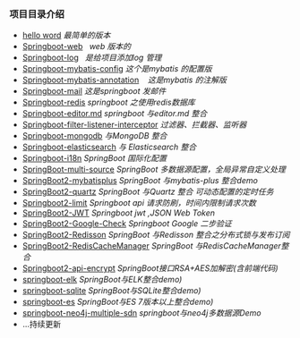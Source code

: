 ### 项目目录介绍
- [hello word](https://rstyro.github.io/blog/2017/07/25/Spring%20Boot%20%EF%BC%88%E4%B8%80%EF%BC%89%EF%BC%9A%E5%88%9D%E8%AF%86%E4%B9%8B%E5%85%A5%E9%97%A8%E7%AF%87/)    *最简单的版本*
- [Springboot-web](https://rstyro.github.io/blog/2017/07/27/Spring%20Boot%20(%E4%BA%8C)%EF%BC%9AWeb%20%E5%BC%80%E5%8F%91%E7%AF%87/)     *web 版本的*
- [Springboot-log](https://rstyro.github.io/blog/2017/07/30/Spring%20Boot%20(%E5%9B%9B)%EF%BC%9A%E6%97%A5%E5%BF%97%E7%AE%A1%E7%90%86/)     *是给项目添加log 管理*
- [Springboot-mybatis-config](https://rstyro.github.io/blog/2017/07/30/Spring%20Boot%20%EF%BC%88%E4%BA%94%EF%BC%89%EF%BC%9A%E4%B8%8Emybatis%20%E7%9A%84%E5%AE%8C%E7%BE%8E%E7%BB%93%E5%90%88/)    *这个是mybatis 的配置版*
- [Springboot-mybatis-annotation](https://rstyro.github.io/blog/2017/07/30/Spring%20Boot%20%EF%BC%88%E4%BA%94%EF%BC%89%EF%BC%9A%E4%B8%8Emybatis%20%E7%9A%84%E5%AE%8C%E7%BE%8E%E7%BB%93%E5%90%88/)    *这是mybatis 的注解版*
- [Springboot-mail](https://rstyro.github.io/blog/2017/07/30/Spring%20Boot%20(%E5%85%AD)%EF%BC%9A%E5%8F%91%E9%82%AE%E4%BB%B6/) *这是springboot 发邮件*
- [Springboot-redis](https://rstyro.github.io/blog/2017/07/31/Spring%20Boot%20(%E4%B8%83)%EF%BC%9A%E6%93%8D%E4%BD%9Credis%E6%95%B0%E6%8D%AE%E5%BA%93/) *springboot 之使用redis数据库*
- [Springboot-editor.md](https://github.com/rstyro/spring-boot/tree/master/springboot-editor.md) *springboot 与editor.md 整合*
- [Springboot-filter-listener-interceptor](https://rstyro.github.io/blog/2017/08/13/Spring%20Boot%20(%E4%B9%9D)%EF%BC%9A%E8%BF%87%E6%BB%A4%E5%99%A8%E3%80%81%E6%8B%A6%E6%88%AA%E5%99%A8%E3%80%81%E7%9B%91%E5%90%AC%E5%99%A8/) *过滤器、拦截器、监听器*
- [Springboot-mongodb](https://rstyro.github.io/blog/2017/10/30/Spring%20Boot%20(%E5%8D%81%E4%B8%80)%EF%BC%9A%E4%B8%8EMongoDB%20%E6%95%B4%E5%90%88/) *与MongoDB 整合*
- [Springboot-elasticsearch](https://rstyro.github.io/blog/2017/12/02/Spring%20Boot%20(%E5%8D%81%E4%BA%8C)%E4%B8%8E%20Elasticsearch%20%E6%95%B4%E5%90%88/) *与 Elasticsearch 整合*
- [Springboot-i18n](https://rstyro.github.io/blog/2018/07/26/SpringBoot(%E5%8D%81%E5%9B%9B)%EF%BC%9ASpringBoot%20%E5%9B%BD%E9%99%85%E5%8C%96%E9%85%8D%E7%BD%AE/) *SpringBoot 国际化配置*
- [SpringBoot-multi-source](https://github.com/rstyro/spring-boot/tree/master/SpringBoot-multi-source) *SpringBoot 多数据源配置，全局异常自定义处理*
- [SpringBoot2-mybatisplus](https://github.com/rstyro/spring-boot/tree/master/springboot-mybatisplus) *SpringBoot 与mybatis-plus 整合demo*
- [SpringBoot2-quartz](https://rstyro.github.io/blog/2019/02/28/Springboot2%E4%B8%8EQuartz%E7%9A%84%E4%BA%B2%E5%AF%86%E6%8E%A5%E8%A7%A6/) *SpringBoot 与Quartz 整合 可动态配置的定时任务*
- [Springboot2-limit](https://rstyro.github.io/blog/2019/04/15/api%E6%8E%A5%E5%8F%A3%E9%98%B2%E5%88%B7/) *Springboot api 请求防刷，时间内限制请求次数*
- [SpringBoot2-JWT](https://rstyro.github.io/blog/2019/04/16/SpringBoot-JWT/) *Springboot jwt ,JSON Web Token*
- [SpringBoot2-Google-Check](https://rstyro.github.io/blog/2019/04/29/SpringBoot-Google%E4%BA%8C%E6%AD%A5%E9%AA%8C%E8%AF%81/) *Springboot Google 二步验证*
- [SpringBoot2-Redisson](https://rstyro.github.io/blog/2019/06/25/SpringBoot2%E4%B8%8ERedisson%E7%A2%B0%E6%92%9E/) *SpringBoot 与Redisson 整合之分布式锁与发布订阅*
- [SpringBoot2-RedisCacheManager](https://rstyro.github.io/blog/2019/04/16/SpringBoot%E4%B8%8ERedisCacheManager%E6%95%B4%E5%90%88/) *SpringBoot 与RedisCacheManager整合*
- [Springboot2-api-encrypt](https://rstyro.github.io/blog/2020/10/22/Springboot2接口加解密全过程详解(含前端代码)/) *SpringBoot接口RSA+AES加解密(含前端代码)*
- [springboot-elk](https://rstyro.gitee.io/blog/2021/04/28/Centos7搭建ELK与Springboot整合/) *SpringBoot与ELK整合demo)*
- [springboot-sqlite](https://github.com/rstyro/spring-boot/tree/master/springboot-sqlite/) *SpringBoot与SQLite整合demo)*
- [springboot-es](https://github.com/rstyro/spring-boot/tree/master/springboot-es/) *SpringBoot与ES 7版本以上整合demo)*
- [springboot-neo4j-multiple-sdn](https://github.com/rstyro/spring-boot/tree/master/springboot-neo4j-multiple-sdn/) *springboot与neo4j多数据源Demo*
- ...持续更新
